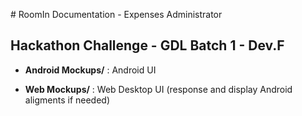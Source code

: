 # RoomIn Documentation - Expenses Administrator
## Hackathon Challenge - GDL Batch 1 - Dev.F


- __Android Mockups/__ :	Android UI

- __Web Mockups/__ : Web Desktop UI (response and display Android aligments if needed)
